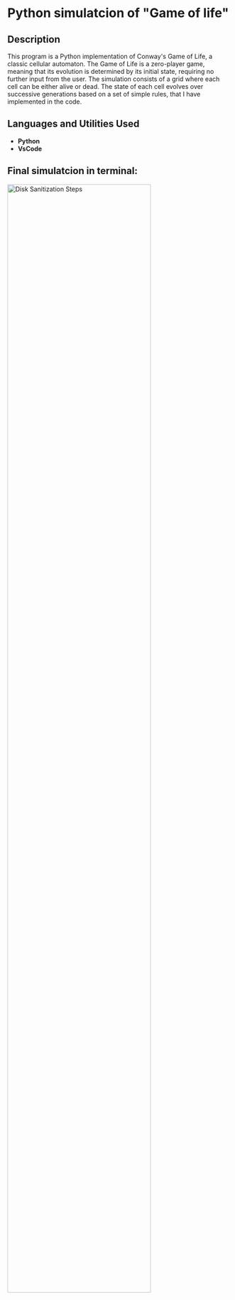 <h1>Python simulatcion of "Game of life" </h1>



<h2>Description</h2>
This program is a Python implementation of Conway's Game of Life, a classic cellular automaton. The Game of Life is a zero-player game, meaning that its evolution is determined by its initial state, requiring no further input from the user. The simulation consists of a grid where each cell can be either alive or dead. The state of each cell evolves over successive generations based on a set of simple rules, that I have implemented in the code. 
<br />


<h2>Languages and Utilities Used</h2>

- <b>Python</b> 
- <b>VsCode</b>



<h2>Final simulatcion in terminal:</h2>


<img src="https://imgur.com/1vdAWMF.png" height="80%" width="80%" alt="Disk Sanitization Steps"/>
</p>

<!--
 ```diff
- text in red
+ text in green
! text in orange
# text in gray
@@ text in purple (and bold)@@
```
--!>
